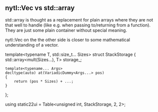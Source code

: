 nytl::Vec vs std::array
-----------------------

std::array is thought as a replacement for plain arrays where they are not that
well to handle (like e.g. when passing to/returning from a function). They are just some
plain container without special meaning.

nytl::Vec on the the other side is closer to some mathematical understanding of a vector.


template<typename T, std::size_t... Sizes>
struct StackStorage
{
	std::array<mult(Sizes...), T> storage_;

	template<typename... Args>
	decltype(auto) at(VariadicDummy<Args...> pos)
	{
		return (pos * Sizes) + ...;
	}
};

using static22ui = Table<unsigned int, StackStorage, 2, 2>;
